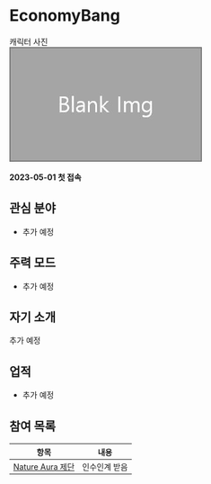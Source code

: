 # EconomyBang

캐릭터 사진  
![캐릭터](../../asset/blank_img.jpg)

**2023-05-01 첫 접속**

## 관심 분야

- 추가 예정

## 주력 모드

- 추가 예정

## 자기 소개

추가 예정

## 업적

- 추가 예정

## 참여 목록

<!-- tag_target_open:contribution_list:member_contribute -->
|항목|내용|
|--|--|
|[Nature Aura 제단](../systems/na_altar.md)|인수인계 받음|
<!-- tag_close -->